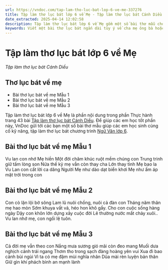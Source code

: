 ```yaml
---
url: https://vndoc.com/tap-lam-tho-luc-bat-lop-6-ve-me-337276
title: Tập làm thơ lục bát lớp 6 về Mẹ - Tập làm thơ lục bát Cánh Diều - VnDoc.com
date_extracted: 2025-04-14 12:02:58
description: Tập làm thơ lục bát lớp 6 về Mẹ gồm một số bài thơ mẫu cho các em tham khảo, biết cách làm bài thơ lục bát lớp 6.
keywords: Viết một bài thơ lục bát ngắn dài tùy ý về cha mẹ ông bà hoặc thầy cô giáo,Tập làm thơ lục bát Cánh Diều,ngữ văn 6 cánh diều,thơ lục bát về mẹ ngắn gọn,bài thơ lục bát về mẹ,thơ lục bát về mẹ,2 câu thơ lục bát về cha mẹ,làm một bài thơ lục bát lớp 6,tập làm thơ lục bát lớp 6 về mẹ,tập làm thơ lục bát,thơ lục bát về mẹ lớp 6
---
```


# Tập làm thơ lục bát lớp 6 về Mẹ
 _Tập làm thơ lục bát Cánh Diều_
## Thơ lục bát về mẹ
  * Bài thơ lục bát về mẹ Mẫu 1
  * Bài thơ lục bát về mẹ Mẫu 2
  * Bài thơ lục bát về mẹ Mẫu 3

Tập làm thơ lục bát lớp 6 về Mẹ là phần nội dung trong phần Thực hành trang 43 bài [Tập làm thơ lục bát Cánh Diều](<https://vndoc.com/soan-bai-tap-lam-tho-luc-bat-canh-dieu-236223>). Để giúp các em học tốt phần này, VnDoc gửi tới các bạn một số bài thơ mẫu giúp các em học sinh củng cố kỹ năng, tập làm thơ lục bát chương trình [Ngữ Văn lớp 6](<https://vndoc.com/ngu-van-6-sach-canh-dieu>).
## Bài thơ lục bát về mẹ Mẫu 1
Vu lan con nhớ Mẹ hiền
Một đời chăm khúc ruột mềm chúng con
Trung trinh giữ tấm lòng son
Nửa thế kỷ mẹ vẫn còn thay cha
Lớn thay tình Mẹ bao la
Vu Lan con cất lời ca dâng Người
Mẹ như dào dạt biển khơi
Mẹ như ấm áp mặt trời trong con
## Bài thơ lục bát về mẹ Mẫu 2
Con cò lặn lội bờ sông
Lam lũ nuôi chồng, nuôi cả đàn con
Tháng năm thân mẹ hao mòn
Sớm khuya vất vả, héo hon khô gầy.
Cho con cuộc sống hàng ngày
Dậy con khôn lớn dựng xây cuộc đời
Lẽ thường nước mắt chảy xuôi..
Vu lan nhớ mẹ, con ngồi lệ tuôn.
## Bài thơ lục bát về mẹ Mẫu 3
Cả đời mẹ vẫn theo con
Nắng mưa sương gió mãi còn đeo mang
Muối dưa nghịch cảnh trái ngang
Thơm tho trong sạch đàng hoàng yên vui
Xua đi bao cảnh bùi ngùi
Vì ta có mẹ đậm mùi nghĩa nhân
Dũa mài rèn luyện bản thân
Giữ gìn khí phách bình an mạnh lành
